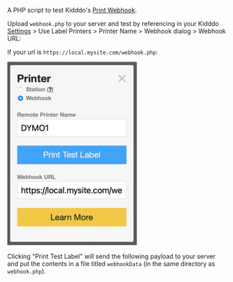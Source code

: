 A PHP script to test Kidddo's [Print Webhook](https://kidddo.com/print-webhook).

Upload `webhook.php` to your server and test by referencing in your Kidddo [Settings](https://kidddo.com/admin#settings) > Use Label Printers > Printer Name > Webhook dialog > Webhook URL:

If your url is `https://local.mysite.com/webhook.php`:

![image](wh.jpg)

Clicking "Print Test Label" will send the following payload to your server and put the contents in a file titled `webhookData` (in the same directory as `webhook.php`).